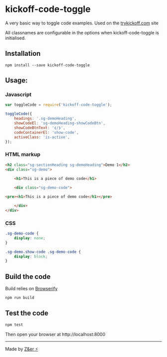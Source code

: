 # kickoff-code-toggle
A very basic way to toggle code examples. Used on the [trykickoff.com](http://trykickoff.com) site

All classnames are configurable in the options when kickoff-code-toggle is initialised.

## Installation

```
npm install --save kickoff-code-toggle
```

## Usage:

### Javascript
```js
var toggleCode = require('kickoff-code-toggle');

toggleCode({
	headings: '.sg-demoHeading',
	showCodeEl: 'sg-demoHeading-showCodeBtn',
	showCodeBtnText: '❮/❯',
	codeContainerEl: 'show-code',
	activeClass: 'is-active',
});
```

### HTML markup
```html
<h2 class="sg-sectionHeading sg-demoHeading">Demo 1</h2>
<div class="sg-demo">
	
	<h1>This is a piece of demo code</h1>

	<div class="sg-demo-code">

<pre><h1>This is a piece of demo code</h1></pre>

	</div>
</div>
```

### CSS
```css
.sg-demo-code {
	display: none;
}

.sg-demo.show-code .sg-demo-code {
	display: block;
}
```

## Build the code
Build relies on [Browserify](http://browserify.org)
```sh
npm run build
```

## Test the code
```sh
npm test
```
Then open your browser at http://localhost:8000

---

Made by [Z&er :zap:](https://github.com/mrmartineau/)